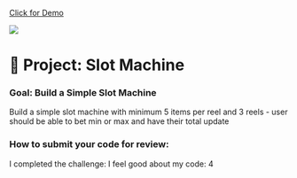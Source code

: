<a href="https://slot-machine-daphnyemily.netlify.app/">Click for Demo</a>

<img src="https://github.com/daphnyemily/slot-machine-2019-week05/blob/answer/slotMachine.png">


# 🎰 Project: Slot Machine

### Goal: Build a Simple Slot Machine

Build a simple slot machine with minimum 5 items per reel and 3 reels - user should be able to bet min or max and have their total update

### How to submit your code for review:

I completed the challenge: 
I feel good about my code: 4

